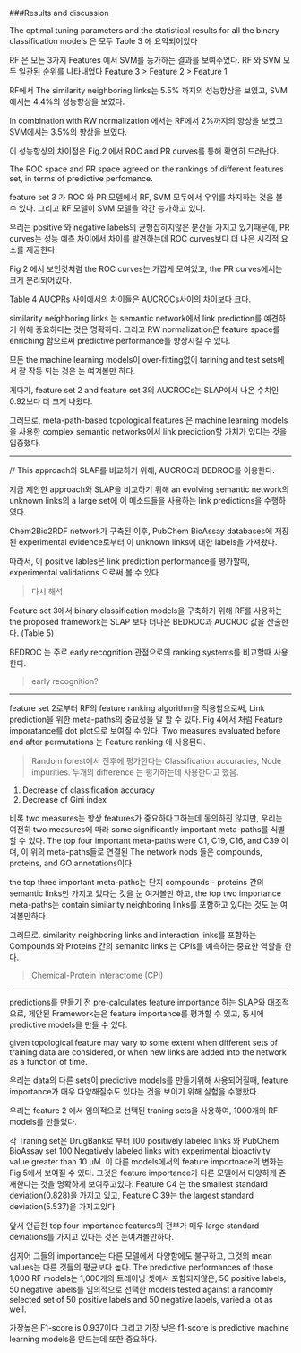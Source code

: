 ###Results and discussion

The optimal tuning parameters and the statistical results for all the binary classification models 은 
모두 Table 3 에 요약되어있다

RF 은 모든 3가지 Features 에서 SVM를 능가하는 결과를 보여주었다.
RF 와 SVM 모두 일관된 순위를 나타내었다
Feature 3 > Feature 2 > Feature 1

RF에서 The similarity neighboring links는 5.5% 까지의 성능향상을 보였고,
SVM에서는 4.4%의 성능향상을 보였다.

In combination with RW normalization 에서는
RF에서 2%까지의 향상을 보였고
SVM에서는 3.5%의 향상을 보였다.

이 성능향상의 차이점은 Fig.2 에서 ROC and PR curves를 통해 확연히 드러난다.

The ROC space and PR space agreed on the rankings of different features set, in terms of predictive perfomance.

feature set 3 가 ROC 와 PR 모델에서 RF, SVM 모두에서 우위를 차지하는 것을 볼 수 있다.
그리고 RF 모델이 SVM 모델을 약간 능가하고 있다.

우리는 positive  와 negative labels의 균형잡히지않은 분산을 가지고 있기때문에,
PR curves는 성능 예측 차이에서 차이를 발견하는데 ROC curves보다 더 나은 시각적 요소를 제공한다.

Fig 2 에서 보인것처럼
the ROC curves는 가깝게 모여있고,
the PR curves에서는 크게 분리되어있다.

Table 4
AUCPRs 사이에서의 차이들은 AUCROCs사이의 차이보다 크다.

similarity neighboring links 는 semantic network에서 link prediction를 예견하기 위해 중요하다는 것은 명확하다.
그리고 RW normalization은 feature space를 enriching 함으로써 predictive performance를 향상시킬 수 있다.

모든 the machine learning models이 over-fitting없이 tarining and test sets에서 잘 작동 되는 것은 눈 여겨볼만 하다.

게다가, feature set 2 and feature set 3의 AUCROCs는  SLAP에서 나온 수치인 0.92보다 더 크게 나왔다.

그러므로, meta-path-based topological features 은 
machine learning models을 사용한 complex semantic networks에서 link prediction할 가치가 있다는 것을 입증했다.


<hr/>

// This approach와 SLAP를 비교하기 위해, AUCROC과 BEDROC를 이용한다.


지금 제안한 approach와 SLAP을 비교하기 위해
an evolving semantic network의 unknown links의 a large set에 이 메소드들을 사용하는 link predictions을 수행하였다.

Chem2Bio2RDF network가 구축된 이후, PubChem BioAssay databases에 저장된 experimental evidence로부터 이 unknown links에 대한 labels을 가져왔다.

따라서, 이 positive lables은 link prediction performance를 평가할때, experimental validations 으로써 볼 수 있다.
> 다시 해석

Feature set 3에서 binary classification models을 구축하기 위해 RF를 사용하는 the proposed framework는 SLAP 보다 더나은 BEDROC과 AUCROC 값을 산출한다. (Table 5)

BEDROC 는 주로 early recognition 관점으로의 ranking systems를 비교할때 사용한다.
> early recognition?


<hr/>


feature set 2로부터 RF의 feature ranking algorithm을 적용함으로써,
Link prediction을 위한 meta-paths의 중요성을 말 할 수 있다.
Fig 4에서 처럼 Feature imporatance를 dot plot으로 보여질 수 있다.
Two measures evaluated before and after permutations 는 Feature ranking 에 사용된다.
> Random forest에서 전후에 평가한다는 Classification accuracies, Node impurities.
> 두개의 difference 는 평가하는데 사용한다고 했음.

1. Decrease of classification accuracy
2. Decrease of Gini index

비록 two measures는 항상 features가 중요하다고하는데 동의하진 않지만,
우리는 여전히 two measures에 따라 some significantly important meta-paths를 식별할 수 있다.
The top four important meta-paths were C1, C19, C16, and C39 이며,
이 위의 meta-paths들로 연결된 The network nods 들은 compounds, proteins, and GO annotations이다.

the top three important meta-paths는 단지 compounds - proteins 간의 semantic links만 가지고 있다는 것을 눈 여겨볼만 하고,
the top two importance meta-paths는 contain similarity neighboring links를 포함하고 있다는 것도 눈 여겨볼만하다.

그러므로, similarity neighboring links and interaction links를 포함하는 Compounds 와 Proteins 간의 semanitc links 는 CPIs를 예측하는 중요한 역할을 한다.
> Chemical-Protein Interactome (CPI)

<hr/>

predictions를 만들기 전 pre-calculates feature importance 하는 SLAP와 대조적으로, 제안된 Framework는은 feature importance를 평가할 수 있고, 동시에 predictive models을 만들 수 있다.

given topological feature may vary to some extent when
different sets of training data are considered, or when
new links are added into the network as a function of
time.

우리는 data의 다른 sets이 predictive models를 만들기위해 사용되어질때, feature importance가 매우 다양해질수도 있다는 것을 보이기 위해 실험을 수행핬다.

우리는 feature 2 에서 임의적으로 선택된 traning sets을 사용하여, 1000개의 RF models를 만들었다.

각 Traning set은 DrugBank로 부터 100 positively labeled links 와 PubChem BioAssay set 100 Negatively labeled links with experimental bioactivity value greater than 10 μM. 
이 다른 models에서의 feature importnace의 변화는 Fig 5에서 보여질 수 있다.
그것은 feature importance가 다른 모델에서 다양하게 존재한다는 것을 명확하게 보여주고있다.
Feature C4 는 the smallest standard deviation(0.828)을 가지고 있고,
Feature C 39는 the largest standard deviation(5.537)을 가지고있다.

앞서 언급한 top four importance features의 전부가 매우 large standard deviations를 가지고 있다는 것은 눈여겨볼만하다.

심지어 그들의 importance는 다른 모델에서 다양함에도 불구하고, 그것의 mean values는 다른 것들의 평균보다 높다.
The predictive performances of those 1,000 RF models는 
1,000개의 트레이닝 셋에서 포함되지않은, 50 positive labels, 50 negative labels를 임의적으로 선택한
models tested against a randomly selected set of 50
positive labels and 50 negative labels, varied a lot as well.

가장높은 F1-score is 0.937이다 그리고 가장 낮은 f1-score is predictive machine learning models을 만드는데 또한 중요하다.

